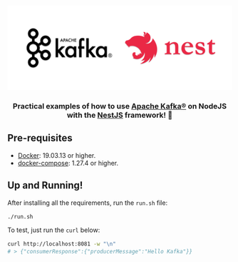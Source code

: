 <p align="center">
  <img src="docs/assets/banner.png" />
</p>

<h3 align="center">
  Practical examples of how to use
  <a href="https://kafka.apache.org/">Apache Kafka®</a> on NodeJS with the
  <a href="https://nestjs.com/">NestJS</a> framework! 🚀
</h3>

## Pre-requisites

- [Docker](https://www.docker.com/): 19.03.13 or higher.
- [docker-compose](https://docs.docker.com/compose/install/): 1.27.4 or higher.

## Up and Running!

After installing all the requirements, run the `run.sh` file:

```bash
./run.sh
```

To test, just run the `curl` below:

```bash
curl http://localhost:8081 -w "\n"
# > {"consumerResponse":{"producerMessage":"Hello Kafka"}}
```
